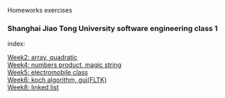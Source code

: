 Homeworks exercises

### Shanghai Jiao Tong University software engineering class 1

index:

[Week2: array, quadratic](https://github.com/kmykoh97/SJTU/tree/master/School/c%2B%2B/homework/w2/)  
[Week4: numbers product, magic string](https://github.com/kmykoh97/SJTU/tree/master/School/c%2B%2B/homework/w4/)  
[Week5: electromobile class](https://github.com/kmykoh97/SJTU/tree/master/School/c%2B%2B/homework/w5/)  
[Week6: koch algorithm, gui(FLTK)](https://github.com/kmykoh97/SJTU/tree/master/School/c%2B%2B/homework/w6/)  
[Week8: linked list](https://github.com/kmykoh97/SJTU/tree/master/School/c%2B%2B/homework/w8/)  
